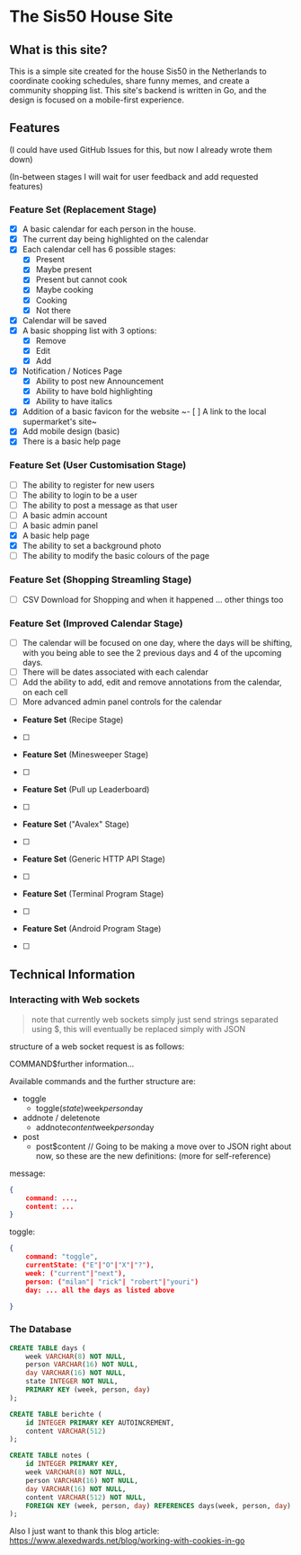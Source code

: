 # The Sis50 House Site

## What is this site?

This is a simple site created for the house Sis50 in the Netherlands to coordinate cooking schedules, share funny memes, and create a community shopping list. This site's backend is written in Go, and the design is focused on a mobile-first experience.

## Features

(I could have used GitHub Issues for this, but now I already wrote them down)

(In-between stages I will wait for user feedback and add requested features)

### **Feature Set** (Replacement Stage)
- [x] A basic calendar for each person in the house.
- [x] The current day being highlighted on the calendar
- [x] Each calendar cell has 6 possible stages:
    - [x] Present
    - [x] Maybe present
    - [x] Present but cannot cook
    - [x] Maybe cooking
    - [x] Cooking
    - [x] Not there
- [x] Calendar will be saved
- [x] A basic shopping list with 3 options:
    - [x] Remove
    - [x] Edit
    - [x] Add
- [x] Notification / Notices Page
    - [x] Ability to post new Announcement 
    - [x] Ability to have bold highlighting
    - [x] Ability to have italics
- [x] Addition of a basic favicon for the website
~- [ ] A link to the local supermarket's site~
- [x] Add mobile design (basic)
- [x] There is a basic help page

### **Feature Set** (User Customisation Stage)

- [ ] The ability to register for new users
- [ ] The ability to login to be a user
- [ ] The ability to post a message as that user
- [ ] A basic admin account
- [ ] A basic admin panel
- [x] A basic help page
- [x] The ability to set a background photo
- [ ] The ability to modify the basic colours of the page

### **Feature Set** (Shopping Streamling Stage)
- [ ] CSV Download for Shopping and when it happened
... other things too

### **Feature Set** (Improved Calendar Stage)
- [ ] The calendar will be focused on one day, where the days will be shifting, with you being able to see the 2 previous days and 4 of the upcoming days.
- [ ] There will be dates associated with each calendar
- [ ] Add the ability to add, edit and remove annotations from the calendar, on each cell
- [ ] More advanced admin panel controls for the calendar

- **Feature Set** (Recipe Stage)
- [ ]

- **Feature Set** (Minesweeper Stage)
- [ ]

- **Feature Set** (Pull up Leaderboard)
- [ ]

- **Feature Set** ("Avalex" Stage)
- [ ]

- **Feature Set** (Generic HTTP API Stage)
- [ ]

- **Feature Set** (Terminal Program Stage)
- [ ]

- **Feature Set** (Android Program Stage)
- [ ]


## Technical Information

### Interacting with Web sockets

> note that currently web sockets simply just send strings separated using $, this will eventually be replaced simply with JSON

structure of a web socket request is as follows:

COMMAND$further information...

Available commands and the further structure are:

- toggle
    - toggle$(state$)week$person$day
- addnote / deletenote
    - addnote$content$week$person$day
- post
    - post$content
// Going to be making a move over to JSON right about now, so these are the new definitions: (more for self-reference)

message:

```json
{
    command: ...,
    content: ...
}
```

toggle:

```json
{
    command: "toggle",
    currentState: ("E"|"O"|"X"|"?"),
    week: ("current"|"next"),
    person: ("milan"| "rick"| "robert"|"youri")
    day: ... all the days as listed above

}
```

### The Database


```sql
CREATE TABLE days (
    week VARCHAR(8) NOT NULL,
    person VARCHAR(16) NOT NULL,
    day VARCHAR(16) NOT NULL,
    state INTEGER NOT NULL,
    PRIMARY KEY (week, person, day)
);

CREATE TABLE berichte (
    id INTEGER PRIMARY KEY AUTOINCREMENT,
    content VARCHAR(512)
);

CREATE TABLE notes (
    id INTEGER PRIMARY KEY,
    week VARCHAR(8) NOT NULL,
    person VARCHAR(16) NOT NULL,
    day VARCHAR(16) NOT NULL,
    content VARCHAR(512) NOT NULL,
    FOREIGN KEY (week, person, day) REFERENCES days(week, person, day)
);

```

Also I just want to thank this blog article:
https://www.alexedwards.net/blog/working-with-cookies-in-go
